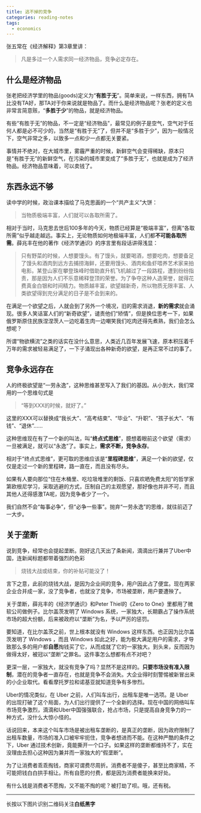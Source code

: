 ```yaml
---
title: 逃不掉的竞争
categories: reading-notes
tags:
  - economics
---
```

张五常在《经济解释》第3章里讲：

> 凡是多过一个人需求同一经济物品，竞争必定存在。

## 什么是经济物品

张老把经济学里的物品(goods)定义为“**有胜于无**”。简单来说，一样东西，拥有TA比没有TA好，那TA对于你来说就是物品了。而什么是经济物品呢？张老的定义也非常言简意赅，“**多胜于少**”的物品，就是经济物品。

有些“有胜于无”的物品，不一定是“经济物品”，最常见的例子是空气，空气对于任何人都是必不可少的，当然是“有胜于无”了，但并不是“多胜于少”，因为一般情况下，空气非常之多，以致多一点和少一点都无关要紧。

事情并不绝对，在大城市里，雾霾严重的时候，新鲜空气会变得稀缺，原本只是“有胜于无”的新鲜空气，在污染的城市里变成了“多胜于无”，也就是成为了经济物品。经济物品意味着，可以卖钱了。

## 东西永远不够

读中学的时候，政治课本描绘了马克思画的一个“共产主义”大饼：

> 当物质极端丰富，人们就可以各取所需了。

相对于当时，马克思去世后100多年的今天，物质已经算是“极端丰富”，但离“各取所需”似乎越走越远。事实上，无论物质如何地极端丰富，人们都**不可能各取所需**。薛兆丰在他的著作《经济学通识》的序言里有段话讲得浅显：

> 只有野菜的时候，人想要馒头。有了馒头，就要喝酒，想要吃肉，想要备足了馒头和酒肉到远方去捕捞海鲜，还要用馒头、酒肉和鱼虾喂养艺术家来拍电影。某登山家在攀登珠峰时借助直升机飞机越过了一段路程，遭到纷纷指责，那是因为人们不乐意稀释登顶的荣誉。为了争夺这种人造荣誉，就得花费真金白银和时间精力。物质越丰富，欲望越新奇，所以物质无限丰富、人类欲望得到充分满足的日子是不会到来的。

在满足一个欲望之后，人就会到了另外一个境况，旧的需求消退，**新的需求**就会涌现。很多人笑话富人们的“新奇欲望”，谴责他们“矫情”，但是换位思考一下，如果俄罗斯原住民族涅涅茨人一边吃着生肉一边嘲笑我们吃肉还得先煮熟，我们会怎么想呢？

所谓“物欲横流”之类的话实在没什么意思，人类近几百年发展飞速，原本积压着千万年的需求被轻易满足了，一下子涌现出各种新奇的欲望，是再正常不过的事了。

## 竞争永远存在

人的终极欲望是“一劳永逸”，这种思维甚至写入了我们的基因。从小到大，我们常用的一个思维句式是

> “等到XXX的时候，就好了。”

这里的XXX可以替换成“我长大”、“高考结束”、“毕业”、“升职”、“孩子长大”、“有钱”、“退休”……

这种思维现在有了一个新的叫法，叫“**终点式思维**”，臆想着眼前这个欲望（需求）一旦被满足，就可以“永逸”了。事实上，**需求不断，竞争永存**。

相对于“终点式思维”，更可取的思维应该是“**里程碑思维**”，满足一个新的欲望，仅仅是走过一个新的里程碑，路一直在，而且没有尽头。

如果有人要向那位“住在木桶里、吃垃圾堆里的剩饭、只喜欢晒免费太阳”的哲学家第欧根尼学习，采取逃避的方式，压制自己的主观愿望，那好像也并非不可，而且其他人还得感激TA呢，因为竞争者少了一个。

我们自然不会“每事必争”，但“必争一些事”。抛弃“一劳永逸”的思维，就往前迈了一大步。

## 关于垄断

说到竞争，经常也会提起垄断。刚好这几天出了条新闻，滴滴出行兼并了Uber中国，连新闻标题都带着强烈的色彩

> 烧钱大战或结束，你的补贴可能没了！

言下之意，此前的烧钱大战，是因为企业间的竞争，用户因此占了便宜。现在两家企业合并成一家，没了竞争者，也就没了竞争，市场被垄断，用户要遭殃了。

关于垄断，薛兆丰的《经济学通识》和Peter Thiel的《Zero to One》里都用了微软公司做例子。比尔盖茨发明了 Windows 系统，一家独大，长期霸占了操作系统市场的超大份额，后来被政府以“垄断”为名，予以严厉的惩罚。

要知道，在比尔盖茨之前，世上根本就没有 Windows 这样东西。也正因为比尔盖茨发明了 Windows ，而且 Windows 如此之好，能为极大满足用户的需求，才导致那么多的用户都**自愿**掏钱买了它，从而成就了它的一家独大。到头来，反而因为做得太好，被冠以“垄断”之罪名。这件事怎么想都有点不对吧？

更深一层，一家独大，就没有竞争了吗？显然不是这样的。**只要市场没有准入限制**，潜在的竞争者一直存在，也就是竞争不会消失。大企业得时刻警惕被新冒出来的小企业取代。看看摩托罗拉和诺基亚就知道竞争有多惨烈。

Uber的情况类似，在 Uber 之前，人们叫车出行，出租车是唯一选项。是 Uber 的出现打破了这个局面，为人们出行提供了一个全新的选择。现在中国的网络叫车市场竞争激烈，滴滴和Uber中国强强联合，抢占市场，只是提高自身竞争力的一种方式，没什么大惊小怪的。

话说回来，本来这个叫车市场是被出租车垄断的，是真正的垄断，因为政府限制了出租车数量，市场的准入口被牢牢扼住，竞争者想进而不能。在这种严酷的条件之下，Uber 通过技术创新，竟能撕开一个口子。如果这样的垄断都维持不了，实在没理由去担心这种因为兼并而一家独大的“假垄断”。

为了让消费者乖乖掏钱，商家可谓费尽周折。消费者不是傻子，甚至比商家精，不可能把钱白白拱手相让。所有自愿的付费，都是因为消费者能换来好处。

有什么钱是消费者不愿掏，又不能不掏的呢？被打劫了呗。哦，还有税。


----
长按以下图片识别二维码关注**白纸黑字**
